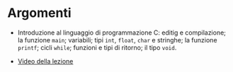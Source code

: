 # Argomenti

* Introduzione al linguaggio di programmazione C: editig e compilazione; la funzione `main`; variabili; tipi `int`, `float`, `char` e stringhe; la funzione `printf`; cicli `while`; funzioni e tipi di ritorno; il tipo `void`.

* [Video della lezione](https://www.dropbox.com/s/rzptk134dldgxoa/20220318-lezione_28.mp4?dl=1) 